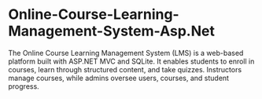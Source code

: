 # Online-Course-Learning-Management-System-Asp.Net
The Online Course Learning Management System (LMS) is a web-based platform built with ASP.NET MVC and SQLite. It enables students to enroll in courses, learn through structured content, and take quizzes. Instructors manage courses, while admins oversee users, courses, and student progress.
